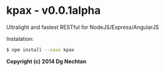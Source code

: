 kpax - v0.0.1alpha
====

Ultralight and fastest RESTful for NodeJS/Express/AngularJS

Instalation:
```bash
$ npm install --save kpax
```

**Copyright (c) 2014 Dg Nechtan**
